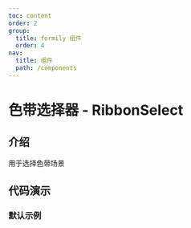 ```yaml
---
toc: content
order: 2
group:
  title: formily 组件
  order: 4
nav:
  title: 组件
  path: /components
---
```


# 色带选择器 - RibbonSelect

## 介绍

用于选择色带场景

## 代码演示

### 默认示例

<code src="./demos/default.tsx"></code>

<API></API>
